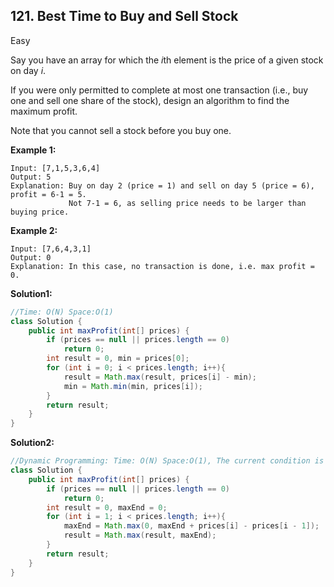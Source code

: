 ## 121. Best Time to Buy and Sell Stock

Easy

Say you have an array for which the *i*th element is the price of a given stock on day *i*.

If you were only permitted to complete at most one transaction (i.e., buy one and sell one share of the stock), design an algorithm to find the maximum profit.

Note that you cannot sell a stock before you buy one.

**Example 1:**

```
Input: [7,1,5,3,6,4]
Output: 5
Explanation: Buy on day 2 (price = 1) and sell on day 5 (price = 6), profit = 6-1 = 5.
             Not 7-1 = 6, as selling price needs to be larger than buying price.
```

**Example 2:**

```
Input: [7,6,4,3,1]
Output: 0
Explanation: In this case, no transaction is done, i.e. max profit = 0.
```

**Solution1:**

```java
//Time: O(N) Space:O(1)
class Solution {
    public int maxProfit(int[] prices) {
        if (prices == null || prices.length == 0)
            return 0;
        int result = 0, min = prices[0];
        for (int i = 0; i < prices.length; i++){
            result = Math.max(result, prices[i] - min);
            min = Math.min(min, prices[i]);
        }
        return result;
    }
}
```

**Solution2:**

```java
//Dynamic Programming: Time: O(N) Space:O(1), The current condition is related to the previous one, so we just need one variable not an array.
class Solution {
    public int maxProfit(int[] prices) {
        if (prices == null || prices.length == 0)
            return 0;
        int result = 0, maxEnd = 0;
        for (int i = 1; i < prices.length; i++){
            maxEnd = Math.max(0, maxEnd + prices[i] - prices[i - 1]);
            result = Math.max(result, maxEnd);
        }
        return result;
    }
}
```
